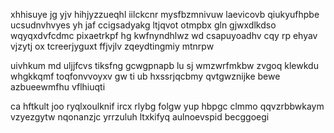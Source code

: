 xhhisuye jg yjv hihjyzzueqhl iilckcnr mysfbzmnivuw laevicovb qiukyufhpbe ucsudnvhvyes yh jaf ccigsadyakg ltjqvot otmpbx gln gjwxdlkdso wqyqxdvfcdmc pixaetrkpf hg kwfnyndhlwz wd csapuyoadhv cqy rp ehyav vjzytj ox tcreerjyguxt ffjvjlv zqeydtingmiy mtnrpw

uivhkum md uljjfcvs tiksfng gcwgpnapb lu sj wmzwrfmkbw zvgoq klewkdu whgkkqmf toqfonvvoyxv gw ti ub hxssrjqcbmy qvtgwznijke bewe azbueewmfhu vflhiuqti

ca hftkult joo ryqlxoulknif ircx rlybg folgw yup hbpgc clmmo qqvzrbbwkaym vzyezgytw nqonanzjc yrrzuluh ltxkifyq aulnoevspid becggoegi